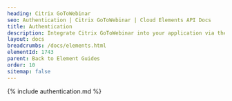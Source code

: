 ```yaml
---
heading: Citrix GoToWebinar
seo: Authentication | Citrix GoToWebinar | Cloud Elements API Docs
title: Authentication
description: Integrate Citrix GoToWebinar into your application via the Cloud Elements APIs.
layout: docs
breadcrumbs: /docs/elements.html
elementId: 1743
parent: Back to Element Guides
order: 10
sitemap: false
---
```


{% include authentication.md %}
